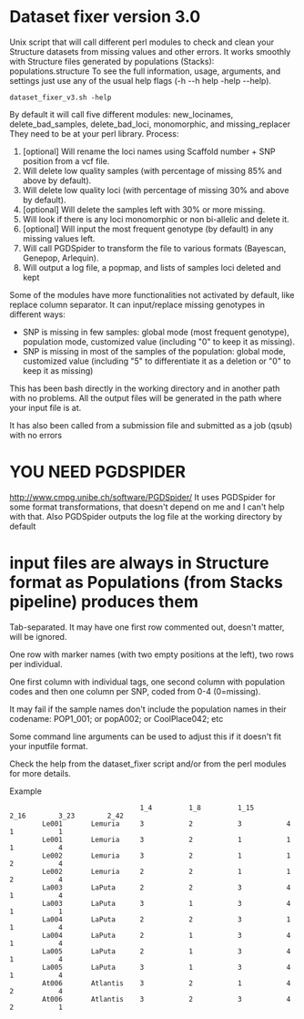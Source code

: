 # Dataset fixer version 3.0

Unix script that will call different perl modules to check and clean your Structure datasets from missing values and other errors.
It works smoothly with Structure files generated by populations (Stacks): populations.structure
To see the full information, usage, arguments, and settings just use any of the usual help flags (-h --h help -help --help).

    dataset_fixer_v3.sh -help

By default it will call five different modules: new_locinames, delete_bad_samples, delete_bad_loci, monomorphic, and missing_replacer
They need to be at your perl library.
Process:

1)  [optional] Will rename the loci names using Scaffold number + SNP position from a vcf file.
2)  Will delete low quality samples (with percentage of missing 85% and above by default).
3)  Will delete low quality loci (with percentage of missing 30% and above by default).
4)  [optional] Will delete the samples left with 30% or more missing.
5)  Will look if there is any loci monomorphic or non bi-allelic and delete it.
6)  [optional] Will input the most frequent genotype (by default) in any missing values left.
7)  Will call PGDSpider to transform the file to various formats (Bayescan, Genepop, Arlequin).
8)  Will output a log file, a popmap, and lists of samples loci deleted and kept


Some of the modules have more functionalities not activated by default, like replace column separator.
It can input/replace missing genotypes in different ways:
- SNP is missing in few samples: global mode (most frequent genotype), population mode, customized value (including "0" to keep it as missing).
- SNP is missing in most of the samples of the population: global mode, customized value (including "5" to differentiate it as a deletion or "0" to keep it as missing)

This has been bash directly in the working directory and in another path with no problems. All the output files will be generated in the path where your input file is at.

It has also been called from a submission file and submitted as a job (qsub) with no errors

# YOU NEED PGDSPIDER
http://www.cmpg.unibe.ch/software/PGDSpider/
It uses PGDSpider for some format transformations, that doesn't depend on me and I can't help with that.
Also PGDSpider outputs the log file at the working directory by default



# input files are always in Structure format as Populations (from Stacks pipeline) produces them
Tab-separated. It may have one first row commented out, doesn't matter, will be ignored.

One row with marker names (with two empty positions at the left), two rows per individual.

One first column with individual tags, one second column with population codes and then one column per SNP, coded from 0-4 (0=missing).

It may fail if the sample names don't include the population names in their codename:
POP1_001; or popA002; or CoolPlace042; etc

Some command line arguments can be used to adjust this if it doesn't fit your inputfile format.

Check the help from the dataset_fixer script and/or from the perl modules for more details.

Example

                                    1_4         1_8         1_15        2_16        3_23        2_42
            Le001       Lemuria     3           2           3           4           1           1
            Le001       Lemuria     3           2           1           1           1           4
            Le002       Lemuria     3           2           1           1           2           4
            Le002       Lemuria     2           2           1           1           2           4
            La003       LaPuta      2           2           3           4           1           4
            La003       LaPuta      3           1           3           4           1           1
            La004       LaPuta      2           2           3           1           1           4
            La004       LaPuta      2           1           3           4           1           4
            La005       LaPuta      2           1           3           4           1           4
            La005       LaPuta      3           1           3           4           1           4
            At006       Atlantis    3           2           1           4           2           4
            At006       Atlantis    3           2           3           4           2           1
